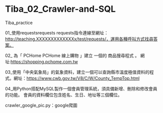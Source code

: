 # Tiba_02_Crawler-and-SQL

Tiba_practice

01_使用requestsrequests requests指令連線至網址：http://teaching.XXXXXXXXXXXXXx/test/requests/，運用各種呼叫方式找尋答案。

02_ 為「 PCHome PCHome 線上購物 」建立 一個的 商品搜尋程式 。 網址:https://shopping.pchome.com.tw

03_使用「中央氣象局」的氣象資料，建立一個可以查詢縣市溫度極值資料的程式。網址：https://www.cwb.gov.tw/V8/C/W/County_TempTop.html

04_用Python搭配MySQL製作一個會員管理系統，須具備新增、刪除和修改會員的功能。 會員的資料欄位包含姓名、生日、地址等三個欄位。

crawler_google_pic.py：google爬圖
